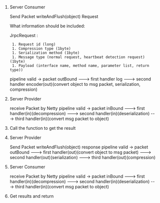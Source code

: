 
1. Server Consumer

    Send Packet writeAndFlush(object)    Request
    
    What information should be included: 
    
    JrpcRequest :   
    
    	1. Request id (long)
    	1. Compression type (1byte)
    	1. Serialization method (1byte)
    	1. Message type (normal request, heartbeat detection request) (1byte)
    	1. Payload (interface name, method name, parameter list, return type))
    
    pipeline valid -> packet outBound
    ---> first handler log
    ---> second handler encoder(out)(convert object to msg packet, serialization, compression)
2. Server Provider

    receive Packet by Netty
    pipeline valid -> packet inBound
    ---> first handler(in)(decompression)
    ---> second handler(in)(deserialization)
    ---> third handler(in)(convert msg packet to object)
3. Call the function to get the result
4. Server Provider

   Send Packet writeAndFlush(object) response
   pipeline valid -> packet outBound
   ---> first handler(out)(convert object to msg packet)
   ---> second handler(out)(serialization)
   ---> third handler(out)(compression)
5. Server Consumer

   receive Packet by Netty
   pipeline valid -> packet inBound
   ---> first handler(in)(decompression)
   ---> second handler(in)(deserialization)
   ---> third handler(in)(convert msg packet to object)
6. Get results and return
